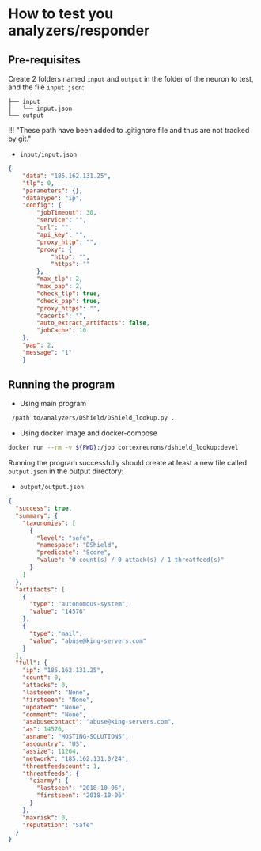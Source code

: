 # How to test you analyzers/responder

## Pre-requisites

Create 2 folders named `input` and `output` in the folder of the neuron to test, and the file `input.json`: 

```
├── input
│   └── input.json
└── output
```

!!! "These path have been added to .gitignore file and thus are not tracked by git."

- `input/input.json`

```json
{
    "data": "185.162.131.25",
    "tlp": 0,
    "parameters": {},
    "dataType": "ip",
    "config": {
        "jobTimeout": 30,
        "service": "",
        "url": "",
        "api_key": "",
        "proxy_http": "",
        "proxy": {
            "http": "",
            "https": ""
        },
        "max_tlp": 2,
        "max_pap": 2,
        "check_tlp": true,
        "check_pap": true,
        "proxy_https": "",
        "cacerts": "",
        "auto_extract_artifacts": false,        
        "jobCache": 10
    },
    "pap": 2,
    "message": "1"
    }
```



## Running the program

- Using main program
```bash
 /path to/analyzers/DShield/DShield_lookup.py .
```

- Using docker image and docker-compose
```bash
docker run --rm -v ${PWD}:/job cortexneurons/dshield_lookup:devel
```


Running the program successfully should create at least a new file called `output.json` in the output directory: 

- `output/output.json`

```json
{
  "success": true,
  "summary": {
    "taxonomies": [
      {
        "level": "safe",
        "namespace": "DShield",
        "predicate": "Score",
        "value": "0 count(s) / 0 attack(s) / 1 threatfeed(s)"
      }
    ]
  },
  "artifacts": [
    {
      "type": "autonomous-system",
      "value": "14576"
    },
    {
      "type": "mail",
      "value": "abuse@king-servers.com"
    }
  ],
  "full": {
    "ip": "185.162.131.25",
    "count": 0,
    "attacks": 0,
    "lastseen": "None",
    "firstseen": "None",
    "updated": "None",
    "comment": "None",
    "asabusecontact": "abuse@king-servers.com",
    "as": 14576,
    "asname": "HOSTING-SOLUTIONS",
    "ascountry": "US",
    "assize": 11264,
    "network": "185.162.131.0/24",
    "threatfeedscount": 1,
    "threatfeeds": {
      "ciarmy": {
        "lastseen": "2018-10-06",
        "firstseen": "2018-10-06"
      }
    },
    "maxrisk": 0,
    "reputation": "Safe"
  }
}
```
